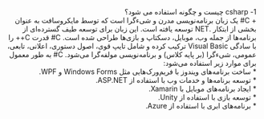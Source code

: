 <div  dir="rtl" align="right">
1- csharp چیست و چگونه استفاده می شود؟ </br>
    + C# یک زبان برنامه‌نویسی مدرن و شیء‌گرا است که توسط مایکروسافت به عنوان بخشی از ابتکار .NET توسعه یافته است. این زبان برای توسعه طیف گسترده‌ای از برنامه‌ها از جمله وب، موبایل، دسکتاپ و بازی‌ها طراحی شده است. C# قدرت C++ را با سادگی Visual Basic ترکیب کرده و شامل تایپ قوی، اصول دستوری، اعلانی، تابعی، عمومی، شیء‌گرا (بر پایه کلاس) و برنامه‌نویسی مولفه‌گرا می‌شود. C# به طور معمول برای موارد زیر استفاده می‌شود: </br>
        * ساخت برنامه‌های ویندوز با فریم‌ورک‌هایی مثل Windows Forms و WPF. </br>
        * توسعه برنامه‌ها و خدمات وب با استفاده از ASP.NET. </br>
        * ایجاد برنامه‌های موبایل با Xamarin. </br>
        * توسعه بازی با استفاده از Unity. </br>
        * برنامه‌های ابری با استفاده از Azure.
</div>
